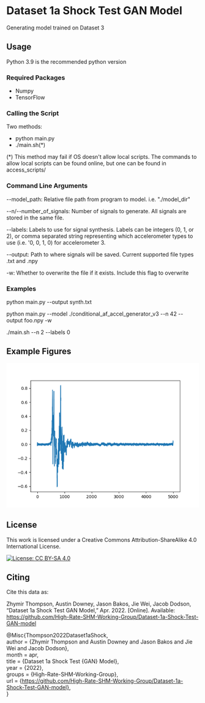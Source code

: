 # Dataset 1a Shock Test GAN Model
Generating model trained on Dataset 3




## Usage
Python 3.9 is the recommended python version

### Required Packages
* Numpy
* TensorFlow

### Calling the Script

Two methods:
* python main.py
* ./main.sh(*)

(*) This method may fail if OS doesn't allow local scripts. The commands to allow local scripts can be found online, but one can be found in access_scripts/
### Command Line Arguments
--model_path: Relative file path from program to model. i.e. "./model_dir"

--n/--number_of_signals: Number of signals to generate. All signals are stored in the same file.

--labels: Labels to use for signal synthesis. Labels can be integers (0, 1, or 2), or comma
            separated string representing which accelerometer types to use (i.e. '0, 0, 1, 0) for
            accelerometer 3.

--output: Path to where signals will be saved. Current supported file types .txt and .npy

-w: Whether to overwrite the file if it exists. Include this flag to overwrite


### Examples

python main.py --output synth.txt

python main.py --model ./conditional_af_accel_generator_v3 --n 42 --output foo.npy -w

./main.sh --n 2 --labels 0

## Example Figures

![alt text](source_code/figures/single_signal.png)




## License

This work is licensed under a Creative Commons Attribution-ShareAlike 4.0 International License.

[![License: CC BY-SA 4.0](https://img.shields.io/badge/License-CC_BY--SA_4.0-lightgrey.svg)](https://creativecommons.org/licenses/by-sa/4.0/)

## Citing
Cite this data as:

Zhymir Thompson, Austin Downey, Jason Bakos, Jie Wei, Jacob Dodson, “Dataset 1a Shock Test GAN Model,”
Apr. 2022. [Online]. Available: https://github.com/High-Rate-SHM-Working-Group/Dataset-1a-Shock-Test-GAN-model

@Misc{Thompson2022Dataset1aShock,   
  author = {Zhymir Thompson and Austin Downey and Jason Bakos and Jie Wei and Jacob Dodson},    
  month  = apr,   
  title  = {Dataset 1a Shock Test {GAN} Model},   
  year   = {2022},    
  groups = {High-Rate-SHM-Working-Group},   
  url    = {https://github.com/High-Rate-SHM-Working-Group/Dataset-1a-Shock-Test-GAN-model},    
}


